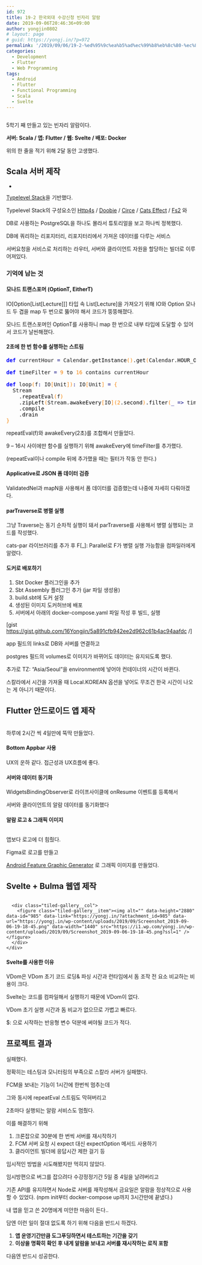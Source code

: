 ```yaml
---
id: 972
title: 19-2 한국외대 수강신청 빈자리 알람
date: 2019-09-06T20:46:36+09:00
author: yongjin0802
# layout: page
# guid: https://yongj.in/?p=972
permalink: '/2019/09/06/19-2-%ed%95%9c%ea%b5%ad%ec%99%b8%eb%8c%80-%ec%88%98%ea%b0%95%ec%8b%a0%ec%b2%ad-%eb%b9%88%ec%9e%90%eb%a6%ac-%ec%95%8c%eb%9e%8c/'
categories:
  - Development
  - Flutter
  - Web Programming
tags:
  - Android
  - Flutter
  - Functional Programming
  - Scala
  - Svelte
---
```

<figure class="wp-block-image"><img src="https://i1.wp.com/yongj.in/wp-content/uploads/2019/09/빈자리-알람-feature-graphic1.png?fit=840%2C410&ssl=1" alt="" class="wp-image-973" srcset="https://yongj.in/wp-content/uploads/2019/09/빈자리-알람-feature-graphic1.png 1024w, https://yongj.in/wp-content/uploads/2019/09/빈자리-알람-feature-graphic1-300x146.png 300w, https://yongj.in/wp-content/uploads/2019/09/빈자리-알람-feature-graphic1-768x375.png 768w, https://yongj.in/wp-content/uploads/2019/09/빈자리-알람-feature-graphic1-1000x488.png 1000w, https://yongj.in/wp-content/uploads/2019/09/빈자리-알람-feature-graphic1-614x300.png 614w" sizes="(max-width: 1024px) 100vw, 1024px" /></figure> 

5학기 째 만들고 있는 빈자리 알람이다.

**서버: Scala / 앱: Flutter / 웹: Svelte / 배포: Docker**

위의 한 줄을 적기 위해 2달 동안 고생했다.

## Scala 서버 제작

<ul class="wp-block-gallery columns-1 is-cropped">
  <li class="blocks-gallery-item">
    <figure><img src="https://yongj.in/wp-content/uploads/2019/09/강의알람서버다이어그램.png" alt="" data-id="983" data-link="https://yongj.in/?attachment_id=983" class="wp-image-983" srcset="https://yongj.in/wp-content/uploads/2019/09/강의알람서버다이어그램.png 701w, https://yongj.in/wp-content/uploads/2019/09/강의알람서버다이어그램-300x146.png 300w, https://yongj.in/wp-content/uploads/2019/09/강의알람서버다이어그램-615x300.png 615w" sizes="(max-width: 701px) 100vw, 701px" /></figure>
  </li>
</ul>

[Typelevel Stack](https://github.com/profunktor/typelevel-stack.g8)을 기반했다.

Typelevel Stack의 구성요소인 [Http4s](http://http4s.org/) / [Doobie](http://tpolecat.github.io/doobie/) / [Circe](https://circe.github.io/circe/) / [Cats Effect](https://github.com/typelevel/cats-effect) / [Fs2](https://github.com/functional-streams-for-scala/fs2) 와

DB로 사용하는 PostgreSQL을 하나도 몰라서 튜토리얼을 보고 하나씩 정복했다.

DB에 쿼리하는 리포지터리, 리포지터리에서 가져온 데이터를 다루는 서비스

서버요청을 서비스로 처리하는 라우터, 서버와 클라이언트 자원을 할당하는 빌더로 이루어져있다.

### 기억에 남는 것

#### 모나드 트랜스포머 (OptionT, EitherT)

IO[Option[List[Lecture]]] 타입 속 List[Lecture]을 가져오기 위해 IO와 Option 모나드 두 겹을 map 두 번으로 뚫어야 해서 코드가 뚱뚱해졌다.

모나드 트랜스포머인 OptionT를 사용하니 map 한 번으로 내부 타입에 도달할 수 있어서 코드가 날씬해졌다.

#### 2초에 한 번 함수를 실행하는 스트림

<pre class="wp-block-preformatted scala"><span style="color: #0000ff; font-weight: bold;">def</span> currentHour <span style="color: #000080;">=</span> Calendar.<span style="color: #000000;">getInstance</span><span style="color: #F78811;">(</span><span style="color: #F78811;">)</span>.<span style="color: #000000;">get</span><span style="color: #F78811;">(</span>Calendar.<span style="color: #000000;">HOUR_OF_DAY</span><span style="color: #F78811;">)</span>
&nbsp;
<span style="color: #0000ff; font-weight: bold;">def</span> timeFilter <span style="color: #000080;">=</span> <span style="color: #F78811;">9</span> to <span style="color: #F78811;">16</span> contains currentHour
&nbsp;
<span style="color: #0000ff; font-weight: bold;">def</span> loop<span style="color: #F78811;">(</span>f<span style="color: #000080;">:</span> IO<span style="color: #F78811;">[</span>Unit<span style="color: #F78811;">]</span><span style="color: #F78811;">)</span><span style="color: #000080;">:</span> IO<span style="color: #F78811;">[</span>Unit<span style="color: #F78811;">]</span> <span style="color: #000080;">=</span> <span style="color: #F78811;">{</span>
  Stream
    .<span style="color: #000000;">repeatEval</span><span style="color: #F78811;">(</span>f<span style="color: #F78811;">)</span>
    .<span style="color: #000000;">zipLeft</span><span style="color: #F78811;">(</span>Stream.<span style="color: #000000;">awakeEvery</span><span style="color: #F78811;">[</span>IO<span style="color: #F78811;">]</span><span style="color: #F78811;">(</span><span style="color: #F78811;">2</span>.<span style="color: #000000;">second</span><span style="color: #F78811;">)</span>.<span style="color: #000000;">filter</span><span style="color: #F78811;">(</span><span style="color: #000080;">_</span> <span style="color: #000080;">=&gt;</span> timeFilter<span style="color: #F78811;">)</span><span style="color: #F78811;">)</span>
    .<span style="color: #000000;">compile</span>
    .<span style="color: #000000;">drain</span>
<span style="color: #F78811;">}</span></pre>

repeatEval(f)와 awakeEvery(2초)를 조합해서 만들었다.

9 &#8211; 16시 사이에만 함수를 실행하기 위해 awakeEvery에 timeFilter를 추가했다.

(repeatEval이나 compile 뒤에 추가했을 때는 필터가 작동 안 한다.)

#### Applicative로 JSON 폼 데이터 검증

ValidatedNel과 mapN을 사용해서 폼 데이터를 검증했는데 나중에 자세히 다뤄야겠다.

#### parTraverse로 병렬 실행

그냥 Traverse는 동기 순차적 실행이 돼서 parTraverse를 사용해서 병렬 실행되는 코드를 작성했다.

cats-par 라이브러리를 추가 후 F[_]: Parallel로 F가 병렬 실행 가능함을 컴파일러에게 알렸다.

#### 도커로 배포하기

  1. Sbt Docker 플러그인을 추가
  2. Sbt Assembly 플러그인 추가 (jar 파일 생성용)
  3. build.sbt에 도커 설정
  4. 생성된 이미지 도커허브에 배포
  5. 서버에서 아래의 docker-compose.yaml 파일 작성 후 빌드, 실행

[gist https://gist.github.com/16Yongjin/5a891cfb942ee2d962c61b4ac94aafdc /]

app 필드의 links로 DB와 서버를 연결하고 

postgres 필드의 volumes로 이미지가 바뀌어도 데이터는 유지되도록 했다.

추가로 TZ: &#8220;Asia/Seoul&#8221;을 environment에 넣어야 컨테이너의 시간이 바뀐다.

스칼라에서 시간을 가져올 때 Local.KOREAN 옵션을 넣어도 무조건 한국 시간이 나오는 게 아니기 때문이다.

## Flutter 안드로이드 앱 제작<figure class="wp-block-image">

<img src="https://i0.wp.com/yongj.in/wp-content/uploads/2019/09/강의알람앱소개화면캡쳐2.png?fit=840%2C757&ssl=1" alt="" class="wp-image-980" srcset="https://yongj.in/wp-content/uploads/2019/09/강의알람앱소개화면캡쳐2.png 1292w, https://yongj.in/wp-content/uploads/2019/09/강의알람앱소개화면캡쳐2-300x270.png 300w, https://yongj.in/wp-content/uploads/2019/09/강의알람앱소개화면캡쳐2-768x692.png 768w, https://yongj.in/wp-content/uploads/2019/09/강의알람앱소개화면캡쳐2-1024x923.png 1024w, https://yongj.in/wp-content/uploads/2019/09/강의알람앱소개화면캡쳐2-1000x901.png 1000w, https://yongj.in/wp-content/uploads/2019/09/강의알람앱소개화면캡쳐2-333x300.png 333w" sizes="(max-width: 1292px) 100vw, 1292px" /> </figure> 

하루에 2시간 씩 4일만에 뚝딱 만들었다.

#### Bottom Appbar 사용

UX의 운하 같다. 접근성과 UX흐름에 좋다.

#### 서버와 데이터 동기화

WidgetsBindingObserver로 라이프사이클에 onResume 이벤트를 등록해서

서버와 클라이언트의 알람 데이터를 동기화했다

#### 알람 로고 & 그래픽 이미지

<div class="wp-block-image">
  <figure class="aligncenter"><img src="https://yongj.in/wp-content/uploads/2019/09/noti-icon1.png" alt="" class="wp-image-986" srcset="https://yongj.in/wp-content/uploads/2019/09/noti-icon1.png 128w, https://yongj.in/wp-content/uploads/2019/09/noti-icon1-85x85.png 85w" sizes="(max-width: 128px) 100vw, 128px" /></figure>
</div>

앱보다 로고에 더 힘줬다.

Figma로 로고를 만들고

[Android Feature Graphic Generator](https://www.norio.be/android-feature-graphic-generator/) 로 그래픽 이미지를 만들었다.

## Svelte + Bulma 웹앱 제작

<div class="wp-block-jetpack-tiled-gallery aligncenter is-style-rectangular">
  <div class="tiled-gallery__gallery">
    <div class="tiled-gallery__row">
      <div class="tiled-gallery__col">
        <figure class="tiled-gallery__item"><img alt="" data-height="2880" data-id="984" data-link="https://yongj.in/?attachment_id=984" data-url="https://yongj.in/wp-content/uploads/2019/09/Screenshot_2019-09-06-19-18-11.png" data-width="1440" src="https://i2.wp.com/yongj.in/wp-content/uploads/2019/09/Screenshot_2019-09-06-19-18-11.png?ssl=1" /></figure>
      </div>
      
      <div class="tiled-gallery__col">
        <figure class="tiled-gallery__item"><img alt="" data-height="2880" data-id="985" data-link="https://yongj.in/?attachment_id=985" data-url="https://yongj.in/wp-content/uploads/2019/09/Screenshot_2019-09-06-19-18-45.png" data-width="1440" src="https://i1.wp.com/yongj.in/wp-content/uploads/2019/09/Screenshot_2019-09-06-19-18-45.png?ssl=1" /></figure>
      </div>
    </div>
  </div>
</div>

#### Svelte를 사용한 이유

VDom은 VDom 초기 코드 로딩& 파싱 시간과 런타임에서 돔 조작 전 요소 비교하는 비용이 크다.

Svelte는 코드를 컴파일해서 실행하기 때문에 VDom이 없다.

VDom 초기 실행 시간과 돔 비교가 없으므로 가볍고 빠르다.

$: 으로 시작하는 반응형 변수 덕분에 써야될 코드가 적다.

## 프로젝트 결과

실패했다.

정확히는 테스팅과 모니터링의 부족으로 스칼라 서버가 실패했다.

FCM을 보내는 기능이 1시간에 한번씩 멈추는데

그와 동시에 repeatEval 스트림도 막혀버리고 

2초마다 실행되는 알람 서비스도 멈췄다.

이를 해결하기 위해

  1. 크론잡으로 30분에 한 번씩 서버를 재시작하기
  2. FCM 서버 요청 시 expect 대신 expectOption 메서드 사용하기 
  3. 클라이언트 빌더에 응답시간 제한 걸기 등

임시적인 방법을 시도해봤지만 먹히지 않았다.

임시방편으로 버그를 잡으려다 수강정정기간 5일 중 4일을 날려버리고

기존 API를 유지하면서 Node로 서버를 재작성해서 금요일은 알람을 정상적으로 사용할 수 있었다. (npm init부터 docker-compose up까지 3시간만에 끝냈다.)

내 앱을 믿고 쓴 20명에게 미안한 마음이 든다..

담엔 이런 일이 절대 없도록 하기 위해 다음을 반드시 하겠다.

  1. **앱 운영기간만큼 도그푸딩하면서 테스트하는 기간을 갖기**
  2. **이상을 명확히 확인 후 내게 알람을 보내고 서버를 재시작하는 로직 포함**

다음엔 반드시 성공한다.